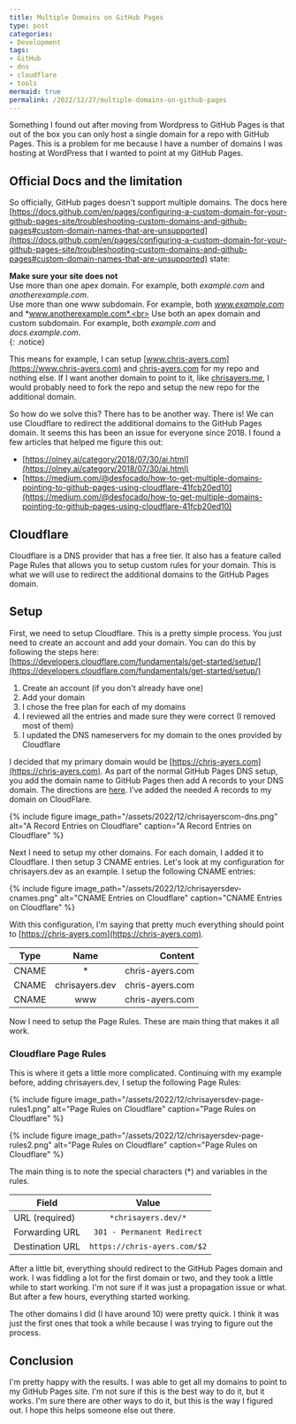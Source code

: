 ```yaml
---
title: Multiple Domains on GitHub Pages
type: post
categories:
- Development
tags:
- GitHub
- dns
- cloudflare
- tools
mermaid: true
permalink: /2022/12/27/multiple-domains-on-github-pages
---
```


Something I found out after moving from Wordpress to GitHub Pages is that out of the box you can only host a single domain for a repo with GitHub Pages. This is a problem for me because I have a number of domains I was hosting at WordPress that I wanted to point at my GitHub Pages. 

## Official Docs and the limitation

So officially, GitHub pages doesn't support multiple domains. The docs here [https://docs.github.com/en/pages/configuring-a-custom-domain-for-your-github-pages-site/troubleshooting-custom-domains-and-github-pages#custom-domain-names-that-are-unsupported](https://docs.github.com/en/pages/configuring-a-custom-domain-for-your-github-pages-site/troubleshooting-custom-domains-and-github-pages#custom-domain-names-that-are-unsupported) state:

**Make sure your site does not**<br>
Use more than one apex domain. For example, both *example.com* and *anotherexample.com*.<br>
Use more than one www subdomain. For example, both *www.example.com* and *www.anotherexample.com*.<br>
Use both an apex domain and custom subdomain. For example, both *example.com* and *docs.example.com*.<br>
{: .notice}

This means for example, I can setup [www.chris-ayers.com](https://www.chris-ayers.com) and [chris-ayers.com](https://chris-ayers.com) for my repo and nothing else.
If I want another domain to point to it, like [chrisayers.me](https://chrisayers.me), I would probably need to fork the repo and setup the new repo for the additional domain.

So how do we solve this? There has to be another way. There is! We can use Cloudflare to redirect the additional domains to the GitHub Pages domain. It seems this has been an issue for everyone since 2018. I found a few articles that helped me figure this out: 
- [https://olney.ai/category/2018/07/30/ai.html](https://olney.ai/category/2018/07/30/ai.html)
- [https://medium.com/@desfocado/how-to-get-multiple-domains-pointing-to-github-pages-using-cloudflare-41fcb20ed10](https://medium.com/@desfocado/how-to-get-multiple-domains-pointing-to-github-pages-using-cloudflare-41fcb20ed10)

## Cloudflare

Cloudflare is a DNS provider that has a free tier. It also has a feature called Page Rules that allows you to setup custom rules for your domain. This is what we will use to redirect the additional domains to the GitHub Pages domain.

## Setup

First, we need to setup Cloudflare. This is a pretty simple process. You just need to create an account and add your domain. You can do this by following the steps here: [https://developers.cloudflare.com/fundamentals/get-started/setup/](https://developers.cloudflare.com/fundamentals/get-started/setup/)

1. Create an account (if you don't already have one)
2. Add your domain
3. I chose the free plan for each of my domains
4. I reviewed all the entries and made sure they were correct (I removed most of them)
5. I updated the DNS nameservers for my domain to the ones provided by Cloudflare

I decided that my primary domain would be [https://chris-ayers.com](https://chris-ayers.com). As part of the normal GitHub Pages DNS setup, you add the domain name to GitHub Pages then add A records to your DNS domain. The directions are [here](https://docs.github.com/en/pages/configuring-a-custom-domain-for-your-github-pages-site/managing-a-custom-domain-for-your-github-pages-site#configuring-an-apex-domain). I've added the needed A records to my domain on CloudFlare.

{% include figure image_path="/assets/2022/12/chrisayerscom-dns.png" alt="A Record Entries on Cloudflare" caption="A Record Entries on Cloudflare" %}

Next I need to setup my other domains. For each domain, I added it to Cloudflare. I then setup 3 CNAME entries. Let's look at my configuration for chrisayers.dev as an example. I setup the following CNAME entries:

{% include figure image_path="/assets/2022/12/chrisayersdev-cnames.png" alt="CNAME Entries on Cloudflare" caption="CNAME Entries on Cloudflare" %}

With this configuration, I'm saying that pretty much everything should point to [https://chris-ayers.com](https://chris-ayers.com). 

| Type  |           Name |         Content |
|-------|:--------------:|----------------:|
| CNAME |              * | chris-ayers.com |
| CNAME | chrisayers.dev | chris-ayers.com |
| CNAME |            www | chris-ayers.com |

Now I need to setup the Page Rules. These are main thing that makes it all work.

### Cloudflare Page Rules

This is where it gets a little more complicated. Continuing with my example before, adding chrisayers.dev, I setup the following Page Rules:

{% include figure image_path="/assets/2022/12/chrisayersdev-page-rules1.png" alt="Page Rules on Cloudflare" caption="Page Rules on Cloudflare" %}

{% include figure image_path="/assets/2022/12/chrisayersdev-page-rules2.png" alt="Page Rules on Cloudflare" caption="Page Rules on Cloudflare" %}

The main thing is to note the special characters (*) and variables in the rules.

| Field |          Value |
|-------|:--------------:|
| URL (required) |  ```*chrisayers.dev/*``` |
| Forwarding URL |  ```301 - Permanent Redirect``` |
| Destination URL | ```https://chris-ayers.com/$2``` |

After a little bit, everything should redirect to the GitHub Pages domain and work. I was fiddling a lot for the first domain or two, and they took a little while to start working. I'm not sure if it was just a propagation issue or what. But after a few hours, everything started working.

The other domains I did (I have around 10) were pretty quick. I think it was just the first ones that took a while because I was trying to figure out the process.

## Conclusion

I'm pretty happy with the results. I was able to get all my domains to point to my GitHub Pages site. I'm not sure if this is the best way to do it, but it works. I'm sure there are other ways to do it, but this is the way I figured out. I hope this helps someone else out there.
